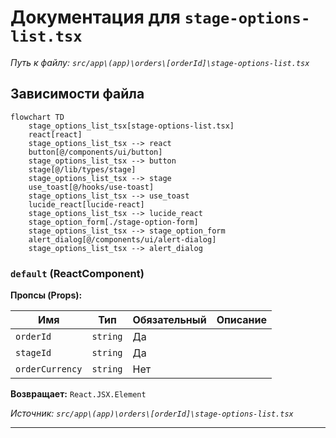 # Документация для `stage-options-list.tsx`

*Путь к файлу: `src/app\(app)\orders\[orderId]\stage-options-list.tsx`*

## Зависимости файла

```mermaid
flowchart TD
    stage_options_list_tsx[stage-options-list.tsx]
    react[react]
    stage_options_list_tsx --> react
    button[@/components/ui/button]
    stage_options_list_tsx --> button
    stage[@/lib/types/stage]
    stage_options_list_tsx --> stage
    use_toast[@/hooks/use-toast]
    stage_options_list_tsx --> use_toast
    lucide_react[lucide-react]
    stage_options_list_tsx --> lucide_react
    stage_option_form[./stage-option-form]
    stage_options_list_tsx --> stage_option_form
    alert_dialog[@/components/ui/alert-dialog]
    stage_options_list_tsx --> alert_dialog
```

### `default` (ReactComponent)

**Пропсы (Props):**

| Имя | Тип | Обязательный | Описание |
|---|---|---|---|
| `orderId` | `string` | Да |  |
| `stageId` | `string` | Да |  |
| `orderCurrency` | `string` | Нет |  |

**Возвращает:** `React.JSX.Element`

*Источник: `src/app\(app)\orders\[orderId]\stage-options-list.tsx`*

---
